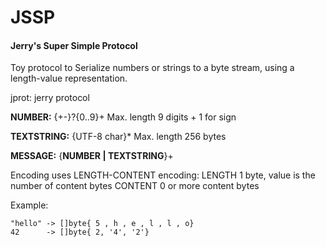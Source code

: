 # JSSP

#### Jerry's Super Simple Protocol


Toy protocol to Serialize numbers or strings to a byte stream,
using a length-value representation.


jprot: jerry protocol

**NUMBER:**     {+-}?{0..9}+		Max. length   9 digits + 1 for sign

**TEXTSTRING:**	{UTF-8 char}*		Max. length 256 bytes

**MESSAGE:**		{**NUMBER | TEXTSTRING**}+

Encoding uses LENGTH-CONTENT encoding:
LENGTH	1 byte, value is the number of content bytes
CONTENT	0 or more content bytes

Example:
```
"hello" -> []byte{ 5 , h , e , l , l , o}
42      -> []byte{ 2, '4', '2'}
```
